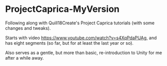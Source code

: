 # ProjectCaprica-MyVersion

Following along with Quill18Create's Project Caprica tutorials (with some changes and tweaks).

Starts with video https://www.youtube.com/watch?v=s4XqPdaPUAg, and has eight segments (so far, but for at least the last year or so).

Also serves as a gentle, but more than basic, re-introduction to Unity for me after a while away.
